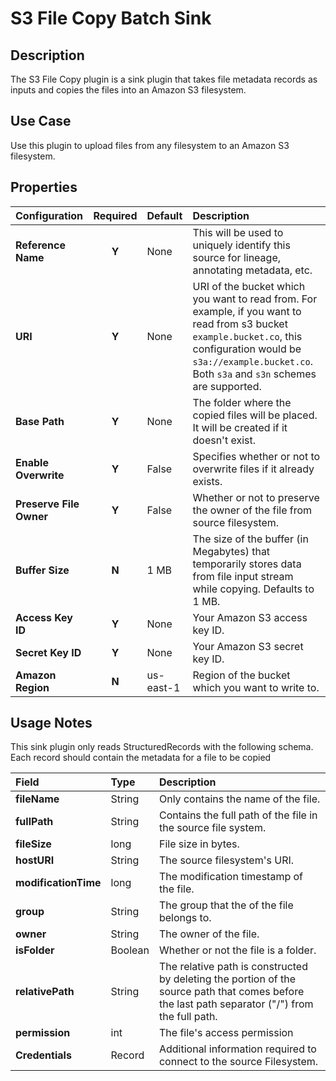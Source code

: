 # S3 File Copy Batch Sink

Description
-----------
The S3 File Copy plugin is a sink plugin that takes file metadata records as inputs and copies the files into an Amazon S3 filesystem.


Use Case
--------
Use this plugin to upload files from any filesystem to an Amazon S3 filesystem.


Properties
----------
| Configuration                            | Required | Default   | Description                                                                                                                                                                                                            |
| :--------------------------------------- | :------: | :------   | :---------------------------------------------------------------------------------------------------------------------------                                                                                           |
| **Reference Name**                       |  **Y**   | None      | This will be used to uniquely identify this source for lineage, annotating metadata, etc.                                                                                                                              |
| **URI**                                  |  **Y**   | None      | URI of the bucket which you want to read from. For example, if you want to read from s3 bucket `example.bucket.co`, this configuration would be `s3a://example.bucket.co`. Both `s3a` and `s3n` schemes are supported. |
| **Base Path**                            |  **Y**   | None      | The folder where the copied files will be placed. It will be created if it doesn't exist.                                                                                                                              |
| **Enable Overwrite**                     |  **Y**   | False     | Specifies whether or not to overwrite files if it already exists.                                                                                                                                                      |
| **Preserve File Owner**                  |  **Y**   | False     | Whether or not to preserve the owner of the file from source filesystem.                                                                                                                                               |
| **Buffer Size**                          |  **N**   | 1 MB      | The size of the buffer (in Megabytes) that temporarily stores data from file input stream while copying. Defaults to 1 MB.                                                                                             |
| **Access Key ID**                        |  **Y**   | None      | Your Amazon S3 access key ID.                                                                                                                                                                                          |
| **Secret Key ID**                        |  **Y**   | None      | Your Amazon S3 secret key ID.                                                                                                                                                                                          |
| **Amazon Region**                        |  **N**   | us-east-1 | Region of the bucket which you want to write to.                                                                                                                                                                       |

Usage Notes
-----------
This sink plugin only reads StructuredRecords with the following schema. Each record should contain the metadata for a file to be copied

| Field                  | Type   | Description                                                                                                                                    |
| :--------------------- | :----- | :-------------------------                                                                                                                     |
| **fileName**           | String | Only contains the name of the file.                                                                                                            |
| **fullPath**           | String | Contains the full path of the file in the source file system.                                                                                  |
| **fileSize**           | long   | File size in bytes.                                                                                                                            |
| **hostURI**            | String | The source filesystem's URI.                                                                                                                   |
| **modificationTime**   | long   | The modification timestamp of the file.                                                                                                        |
| **group**              | String | The group that the of the file belongs to.                                                                                                     |
| **owner**              | String | The owner of the file.                                                                                                                         |
| **isFolder**           | Boolean| Whether or not the file is a folder.                                                                                                           |
| **relativePath**       | String | The relative path is constructed by deleting the portion of the source path that comes before the last path separator ("/") from the full path.|
| **permission**         | int    | The file's access permission                                                                                                                   |
| **Credentials**        | Record | Additional information required to connect to the source Filesystem.                                                                           |
